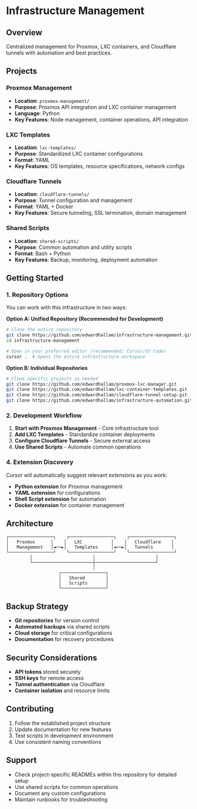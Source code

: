 # Infrastructure Management

## Overview
Centralized management for Proxmox, LXC containers, and Cloudflare tunnels with automation and best practices.

## Projects

### Proxmox Management
- **Location**: `proxmox-management/`
- **Purpose**: Proxmox API integration and LXC container management
- **Language**: Python
- **Key Features**: Node management, container operations, API integration

### LXC Templates
- **Location**: `lxc-templates/`
- **Purpose**: Standardized LXC container configurations
- **Format**: YAML
- **Key Features**: OS templates, resource specifications, network configs

### Cloudflare Tunnels
- **Location**: `cloudflare-tunnels/`
- **Purpose**: Tunnel configuration and management
- **Format**: YAML + Docker
- **Key Features**: Secure tunneling, SSL termination, domain management

### Shared Scripts
- **Location**: `shared-scripts/`
- **Purpose**: Common automation and utility scripts
- **Format**: Bash + Python
- **Key Features**: Backup, monitoring, deployment automation

## Getting Started

### 1. Repository Options
You can work with this infrastructure in two ways:

**Option A: Unified Repository (Recommended for Development)**
```bash
# Clone the entire repository
git clone https://github.com/edwardhallam/infrastructure-management.git
cd infrastructure-management

# Open in your preferred editor (recommended: Cursor/VS Code)
cursor .  # Opens the entire infrastructure workspace
```

**Option B: Individual Repositories**
```bash
# Clone specific projects as needed
git clone https://github.com/edwardhallam/proxmox-lxc-manager.git
git clone https://github.com/edwardhallam/lxc-container-templates.git
git clone https://github.com/edwardhallam/cloudflare-tunnel-setup.git
git clone https://github.com/edwardhallam/infrastructure-automation.git
```

### 2. Development Workflow
1. **Start with Proxmox Management** - Core infrastructure tool
2. **Add LXC Templates** - Standardize container deployments
3. **Configure Cloudflare Tunnels** - Secure external access
4. **Use Shared Scripts** - Automate common operations

### 4. Extension Discovery
Cursor will automatically suggest relevant extensions as you work:
- **Python extension** for Proxmox management
- **YAML extension** for configurations
- **Shell Script extension** for automation
- **Docker extension** for container management

## Architecture

```
┌─────────────────┐    ┌─────────────────┐    ┌─────────────────┐
│   Proxmox      │    │   LXC           │    │   Cloudflare    │
│   Management   │◄──►│   Templates     │◄──►│   Tunnels       │
└─────────────────┘    └─────────────────┘    └─────────────────┘
         │                       │                       │
         └───────────────────────┼───────────────────────┘
                                 │
                    ┌─────────────────┐
                    │   Shared        │
                    │   Scripts       │
                    └─────────────────┘
```

## Backup Strategy
- **Git repositories** for version control
- **Automated backups** via shared scripts
- **Cloud storage** for critical configurations
- **Documentation** for recovery procedures

## Security Considerations
- **API tokens** stored securely
- **SSH keys** for remote access
- **Tunnel authentication** via Cloudflare
- **Container isolation** and resource limits

## Contributing
1. Follow the established project structure
2. Update documentation for new features
3. Test scripts in development environment
4. Use consistent naming conventions

## Support
- Check project-specific READMEs within this repository for detailed setup
- Use shared scripts for common operations
- Document any custom configurations
- Maintain runbooks for troubleshooting
